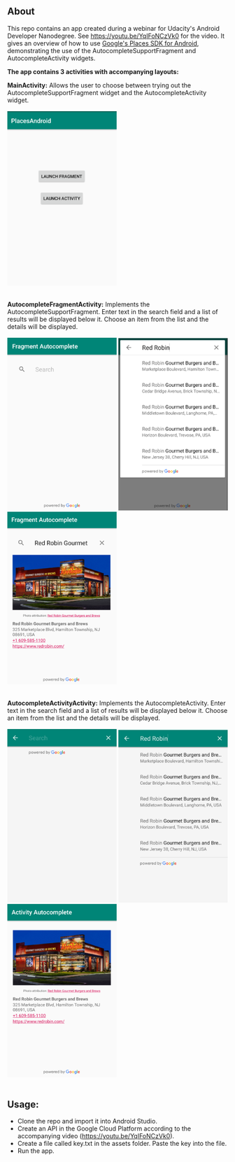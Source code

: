 ## About

This repo contains an app created during a webinar for Udacity's Android Developer Nanodegree. See https://youtu.be/YqIFoNCzVk0 for the video. It gives an overview of how to use [Google's Places SDK for Android](https://developers.google.com/places/android-sdk/intro), demonstrating the use of the AutocompleteSupportFragment and AutocompleteActivity widgets.

**The app contains 3 activities with accompanying layouts:**

**MainActivity:**
Allows the user to choose between trying out the AutocompleteSupportFragment widget and the AutocompleteActivity widget.<br><br>
<img src="https://github.com/micnap/android-places-sdk-demo/blob/master/repoImages/MainActivity.png" width="250px"><br><br>

**AutocompleteFragmentActivity:**
Implements the AutocompleteSupportFragment. Enter text in the search field and a list of results will be displayed below it.  Choose an item from the list and the details will be displayed.<br><br>
<img src="https://github.com/micnap/android-places-sdk-demo/blob/master/repoImages/fragment.png" width="250px"> 
<img src="https://github.com/micnap/android-places-sdk-demo/blob/master/repoImages/fragment_search.png" width="250px">
<img src="https://github.com/micnap/android-places-sdk-demo/blob/master/repoImages/fragment_result.png" width="250px">
<br><br>

**AutocompleteActivityActivity:**
Implements the AutocompleteActivity. Enter text in the search field and a list of results will be displayed below it.  Choose an item from the list and the details will be displayed.<br><br>
<img src="https://github.com/micnap/android-places-sdk-demo/blob/master/repoImages/activity.png" width="250px">
<img src="https://github.com/micnap/android-places-sdk-demo/blob/master/repoImages/activity_search.png" width="250px">
<img src="https://github.com/micnap/android-places-sdk-demo/blob/master/repoImages/activity_result.png" width="250px">
<br><br>

## Usage:
- Clone the repo and import it into Android Studio.
- Create an API in the Google Cloud Platform according to the accompanying video (https://youtu.be/YqIFoNCzVk0).
- Create a file called key.txt in the assets folder.  Paste the key into the file.
- Run the app.

